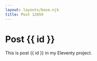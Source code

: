 ```yaml
---
layout: layouts/base.njk
title: Post 12059
---
```


# Post {{ id }}

This is post {{ id }} in my Eleventy project.
